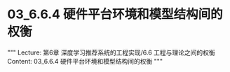 # 03_6.6.4 硬件平台环境和模型结构间的权衡

"""
Lecture: 第6章 深度学习推荐系统的工程实现/6.6 工程与理论之间的权衡
Content: 03_6.6.4 硬件平台环境和模型结构间的权衡
"""

